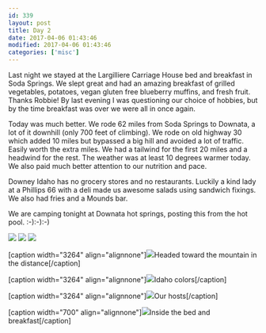 ```yaml
---
id: 339
layout: post
title: Day 2
date: 2017-04-06 01:43:46
modified: 2017-04-06 01:43:46
categories: ['misc']
---
```


Last night we stayed at the Largilliere Carriage House bed and breakfast in Soda Springs. We slept great and had an amazing breakfast of grilled vegetables, potatoes, vegan gluten free blueberry muffins, and fresh fruit. Thanks Robbie! By last evening I was questioning our choice of hobbies, but by the time breakfast was over we were all in once again.

Today was much better. We rode 62 miles from Soda Springs to Downata, a lot of it downhill (only 700 feet of climbing). We rode on old highway 30 which added 10 miles but bypassed a big hill and avoided a lot of traffic. Easily worth the extra miles. We had a tailwind for the first 20 miles and a headwind for the rest. The weather was at least 10 degrees warmer today. We also paid much better attention to our nutrition and pace.

Downey Idaho has no grocery stores and no restaurants. Luckily a kind lady at a Phillips 66 with a deli made us awesome salads using sandwich fixings. We also had fries and a Mounds bar.

We are camping tonight at Downata hot springs, posting this from the hot pool. :-):-):-) 

[![](https://whitingpt.files.wordpress.com/2017/04/img_20170405_141915525.jpg)](https://whitingpt.files.wordpress.com/2017/04/img_20170405_141915525.jpg)
[![](https://whitingpt.files.wordpress.com/2017/04/img_20170405_134734_783.jpg)](https://whitingpt.files.wordpress.com/2017/04/img_20170405_134734_783.jpg)
[![](https://whitingpt.files.wordpress.com/2017/04/img_20170405_141857526_hdr.jpg)](https://whitingpt.files.wordpress.com/2017/04/img_20170405_141857526_hdr.jpg)

[caption width="3264" align="alignnone"][![](https://whitingpt.files.wordpress.com/2017/04/img_20170405_120822315_hdr.jpg)](https://whitingpt.files.wordpress.com/2017/04/img_20170405_120822315_hdr.jpg)Headed toward the mountain in the distance[/caption]

[caption width="3264" align="alignnone"][![](https://whitingpt.files.wordpress.com/2017/04/img_20170405_114805592_hdr.jpg)](https://whitingpt.files.wordpress.com/2017/04/img_20170405_114805592_hdr.jpg)Idaho colors[/caption]

[caption width="3264" align="alignnone"][![](https://whitingpt.files.wordpress.com/2017/04/img_20170405_102212071_hdr.jpg)](https://whitingpt.files.wordpress.com/2017/04/img_20170405_102212071_hdr.jpg)Our hosts[/caption]

[caption width="700" align="alignnone"][![](https://whitingpt.files.wordpress.com/2017/04/history02.jpg)](https://whitingpt.files.wordpress.com/2017/04/history02.jpg)Inside the bed and breakfast[/caption]
